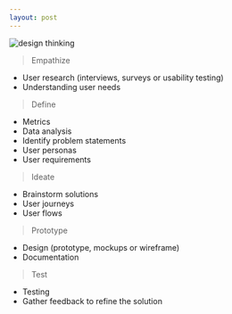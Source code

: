 ```yaml
---
layout: post
---
```


![design thinking](https://github.com/cshiyun/cshiyun.github.io/assets/48885389/19eb779b-5981-4d66-8600-5ef70901f114)

> Empathize

- User research (interviews, surveys or usability testing)
- Understanding user needs

> Define

- Metrics
- Data analysis 
- Identify problem statements
- User personas
- User requirements

> Ideate

- Brainstorm solutions
- User journeys
- User flows

> Prototype

- Design (prototype, mockups or wireframe)
- Documentation

> Test

- Testing
- Gather feedback to refine the solution



